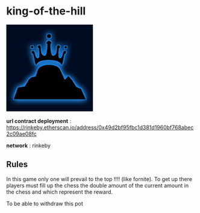 # king-of-the-hill
![KOTH](./koth.png)

**url contract deployment** : https://rinkeby.etherscan.io/address/0x49d2bf95fbc1d381d1960bf768abec2c09ae08fc

**network** : rinkeby

## Rules ##

In this game only one will prevail to the top !!!! (like fornite). To get up there players must
fill up the chess the double amount of the current amount in the chess and which represent the reward.

To be able to withdraw this pot 
